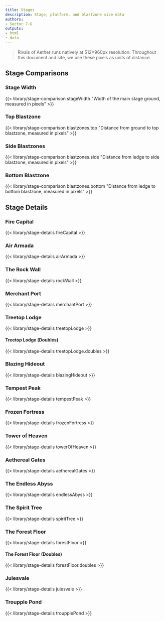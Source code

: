 ```yaml
---
title: Stages
description: Stage, platform, and blastzone size data
authors:
- Sector 7-G
outputs:
- html
- data
---
```


> Rivals of Aether runs natively at 512×960px resolution. Throughout this document and site, we use these pixels as units of distance.

## Stage Comparisons
### Stage Width
{{< library/stage-comparison stageWidth "Width of the main stage ground, measured in pixels" >}}
### Top Blastzone
{{< library/stage-comparison blastzones.top "Distance from ground to top blastzone, measured in pixels" >}}
### Side Blastzones
{{< library/stage-comparison blastzones.side "Distance from ledge to side blastzone, measured in pixels" >}}
### Bottom Blastzone
{{< library/stage-comparison blastzones.bottom "Distance from ledge to bottom blastzone, measured in pixels" >}}

## Stage Details
### Fire Capital
{{< library/stage-details fireCapital >}}
### Air Armada
{{< library/stage-details airArmada >}}
### The Rock Wall
{{< library/stage-details rockWall >}}
### Merchant Port
{{< library/stage-details merchantPort >}}
### Treetop Lodge
{{< library/stage-details treetopLodge >}}
#### Treetop Lodge (Doubles)
{{< library/stage-details treetopLodge.doubles >}}
### Blazing Hideout
{{< library/stage-details blazingHideout >}}
### Tempest Peak
{{< library/stage-details tempestPeak >}}
### Frozen Fortress
{{< library/stage-details frozenFortress >}}
### Tower of Heaven
{{< library/stage-details towerOfHeaven >}}
### Aethereal Gates
{{< library/stage-details aetherealGates >}}
### The Endless Abyss
{{< library/stage-details endlessAbyss >}}
### The Spirit Tree
{{< library/stage-details spiritTree >}}
### The Forest Floor
{{< library/stage-details forestFloor >}}
#### The Forest Floor (Doubles)
{{< library/stage-details forestFloor.doubles >}}
### Julesvale
{{< library/stage-details julesvale >}}
### Troupple Pond
{{< library/stage-details troupplePond >}}
